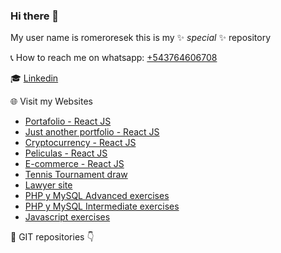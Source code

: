 ### Hi there 👋


My user name is romeroresek this is my ✨ _special_ ✨ repository<br>

📞 How to reach me on whatsapp: [+543764606708](https://wa.me/543764606708)<br>

🎓 [Linkedin](https://www.linkedin.com/in/romeroresek/)

🌐 Visit my Websites <br>
- [Portafolio - React JS](https://portafolio.portafolio.ar/portafolio)
- [Just another portfolio - React JS](http://portfolio-cara.portafolio.ar)
- [Cryptocurrency - React JS](http://criptos.portafolio.ar)
- [Peliculas - React JS](http://peliculas.portafolio.ar)
- [E-commerce - React JS](http://minegocio.portafolio.ar)
- [Tennis Tournament draw](http://torneito.com.ar)<br>
- [Lawyer site](http://yawny.com.ar/)<br>
- [PHP y MySQL Advanced exercises](https://portafolio.ar/php_avanzado_utn/)<br>
- [PHP y MySQL Intermediate exercises](https://portafolio.ar/php_intermedio_utn/noticias.php)<br>
- [Javascript exercises](https://portafolio.ar/javascript_utn/)<br>

💼 GIT repositories 👇
